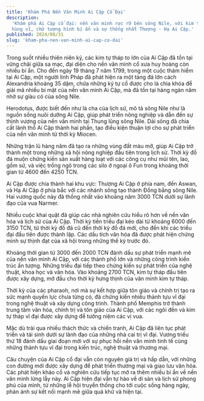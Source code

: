 ```yaml
---
title: 'Khám Phá Nền Văn Minh Ai Cập Cổ Đại'
description:
  'Khám phá Ai Cập cổ đại: nền văn minh rực rỡ bên sông Nile, với kim tự tháp
  hùng vĩ, chữ tượng hình bí ẩn và sự thống nhất Thượng - Hạ Ai Cập.'
published: 2024/08/31
slug: 'kham-pha-nen-van-minh-ai-cap-co-dai'
---
```


Trong suốt nhiều thiên niên kỷ, các kim tự tháp to lớn của Ai Cập đã tồn tại
vững chãi giữa sa mạc, đại diện cho nền văn minh cổ xưa huy hoàng còn nhiều bí
ẩn. Cho đến ngày 19 tháng 7 năm 1799, trong một cuộc thám hiểm tại Ai Cập, một
người lính Pháp đã phát hiện ra một tảng đá lớn cách Alexandria khoảng 35 dặm,
chứa những ký tự cổ được cho là chìa khóa để giải mã nhiều bí mật của nền văn
minh Ai Cập, mà đã tồn tại hàng ngàn năm nhờ sự giàu có của sông Nile.

Herodotus, được biết đến như là cha của lịch sử, mô tả sông Nile như là nguồn
sống nuôi dưỡng Ai Cập, giúp phát triển nông nghiệp và dẫn đến sự thịnh vượng
của nền văn minh tại Thung lũng sông Nile. Dải sông đã chia cắt lãnh thổ Ai Cập
thành hai phần, tạo điều kiện thuận lợi cho sự phát triển của nền văn minh từ
thời kỳ Miocen.

Những trận lũ hàng năm đã tạo ra những vùng đất màu mỡ, giúp Ai Cập trở thành
một trong những xã hội nông nghiệp đầu tiên trong lịch sử. Thời kỳ đồ đá muộn
chứng kiến sản xuất hàng loạt với các công cụ như mũi tên, lao, gốm sứ, và việc
trồng ngô trong các silo ở ngoại ô Fun trong khoảng thời gian từ 4600 đến 4250
TCN.

Ai Cập được chia thành hai khu vực: Thượng Ai Cập ở phía nam, đến Aswan, và Hạ
Ai Cập ở phía bắc với các nhánh sông tạo thành Đồng bằng sông Nile. Hai vương
quốc này đã thống nhất vào khoảng năm 3000 TCN dưới sự lãnh đạo của vua Narmer.

Nhiều cuộc khai quật đã giúp các nhà nghiên cứu hiểu rõ hơn về nền văn hóa và
lịch sử của Ai Cập. Thời kỳ tiền triều đại kéo dài từ khoảng 6000 đến 3150 TCN,
từ thời kỳ đồ đá cũ đến thời kỳ đồ đá mới, cho đến khi các triều đại đầu tiên
được thành lập. Các dấu tích văn hóa đã được phát hiện chứng minh sự thịnh đạt
của xã hội trong những thế kỷ trước đó.

Khoảng thời gian từ 3000 đến 2000 TCN đánh dấu sự phát triển mạnh mẽ của nền văn
minh Ai Cập, với các thành phố lớn và những công trình kiến trúc ấn tượng. Những
triều đại tiếp theo chứng kiến sự phát triển của nghệ thuật, khoa học và văn
hóa. Vào khoảng 2700 TCN, kim tự tháp đầu tiên được xây dựng, mở đầu cho thời kỳ
hưng thịnh của văn minh kim tự tháp.

Thời kỳ của các pharaoh, nơi mà sự kết hợp giữa tôn giáo và chính trị tạo ra sức
mạnh quyền lực chưa từng có, đã chứng kiến nhiều thành tựu vĩ đại trong nghệ
thuật và xây dựng công trình. Thành phố Memphis trở thành trung tâm văn hóa,
chính trị và tôn giáo của Ai Cập, với các ngôi đền và kim tự tháp vĩ đại được
xây dựng để tưởng niệm các vị vua.

Mặc dù trải qua nhiều thách thức và chiến tranh, Ai Cập đã liên tục phát triển
và tái sinh dưới sự lãnh đạo của những nhà cai trị vĩ đại. Vương triều thứ 18
đánh dấu giai đoạn mới với sự phục hồi nền văn minh tinh tế cùng những thành tựu
vĩ đại trong kiến trúc, nghệ thuật và thương mại.

Câu chuyện của Ai Cập cổ đại vẫn còn nguyên giá trị và hấp dẫn, với những con
đường mới được xây dựng để phát triển thương mại và giao lưu văn hóa. Các phát
hiện khảo cổ và nghiên cứu tiếp tục mở ra thêm nhiều bí ẩn về nền văn minh lừng
lẫy này. Ai Cập hiện đại vẫn tự hào về di sản và lịch sử phong phú của mình, từ
những lễ hội truyền thống cho tới cuộc sống hàng ngày, phản ánh sự kết nối mạnh
mẽ giữa quá khứ và hiện tại.
